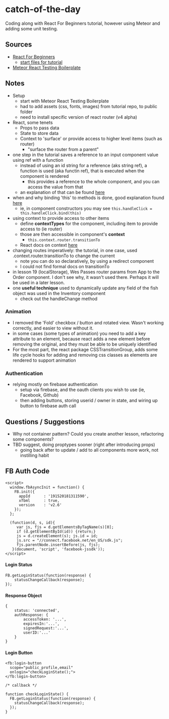 # catch-of-the-day

Coding along with React For Beginners tutorial, however using Meteor and adding some unit testing.

## Sources
* [React For Beginners](https://reactforbeginners.com/)
    * [start files for tutorial](https://github.com/wesbos/React-For-Beginners-Starter-Files)
* [Meteor React Testing Boilerplate](https://github.com/sjm-practice/meteor-react-testing-bp)

## Notes
* Setup
    * start with Meteor React Testing Boilerplate
    * had to add assets (css, fonts, images) from tutorial repo, to public folder
    * need to install specific version of react router (v4 alpha)
* React, some tenets
    * Props to pass data
    * State to store data
    * Context to 'surface' or provide access to higher level items (such as router)
        * "surface the router from a parent"
* one step in the tutorial saves a reference to an input component value using ref with a function
    * instead of using an id string for a reference (aks string ref), a function is used (aka functin ref), that is executed when the component is rendered
        * this provides a reference to the whole component, and you can access the value from that
    * an explanation of that can be found [here](https://facebook.github.io/react/docs/refs-and-the-dom.html)
* when and why binding 'this' to methods is done, good explanation found [here](https://facebook.github.io/react/docs/handling-events.html)
    * ie, in component constructors you may see `this.handleClick = this.handleClick.bind(this)`
* using context to provide access to other items
    * define __contextTypes__ for the component, including item to provide access to (ie router)
    * those are then accessible in component's __context__
        * `this.context.router.transitionTo`
    * React docs on context [here](https://facebook.github.io/react/docs/context.html)
* changing routes imperatively: the tutorial, in one case, used .context.router.transitionTo to change the current 
    * note you can do so declaratively, by using a redirect component
    * I could not find formal docs on transitionTo
* in lesson 19 (localStorage), Wes Passes router params from App to the Order component. I don't see why, it wasn't used there. Perhaps it will be used in a later lesson.
* one __useful technique__ used to dynamically update any field of the fish object was used in the Inventory component
    * check out the handleChange method
### Animation
* I removed the 'Fold' checkbox / button and rotated view. Wasn't working correctly, and easier to view without it.
* in some cases (some types of animation) you need to add a key attribute to an element, because react adds a new element before removing the original, and they must be able to be uniquely identified
* For the most part, the react package CSSTransitionGroup, adds some life cycle hooks for adding and removing css classes as elements are rendered to support animation
### Authentication
* relying mostly on firebase authentication
    * setup via firebase, and the oauth clients you wish to use (ie, Facebook, Github)
    * then adding buttons, storing userid / owner in state, and wiring up button to firebase auth call
    
## Questions / Suggestions
* Why not container pattern? Could you create another lesson, refactoring some components?
* TBD suggest, doing proptypes sooner (right after introducing props)
    * going back after to update / add to all components more work, not instilling habit
    
## FB Auth Code
```
<script>
  window.fbAsyncInit = function() {
    FB.init({
      appId      : '191520181311590',
      xfbml      : true,
      version    : 'v2.6'
    });
  };

  (function(d, s, id){
     var js, fjs = d.getElementsByTagName(s)[0];
     if (d.getElementById(id)) {return;}
     js = d.createElement(s); js.id = id;
     js.src = "//connect.facebook.net/en_US/sdk.js";
     fjs.parentNode.insertBefore(js, fjs);
   }(document, 'script', 'facebook-jssdk'));
</script>
```
#### Login Status
```
FB.getLoginStatus(function(response) {
    statusChangeCallback(response);
});
```
#### Response Object
```
{
    status: 'connected',
    authResponse: {
        accessToken: '...',
        expiresIn:'...',
        signedRequest:'...',
        userID:'...'
    }
}
```

#### Login Button
```
<fb:login-button 
  scope="public_profile,email"
  onlogin="checkLoginState();">
</fb:login-button>

/* callback */

function checkLoginState() {
  FB.getLoginStatus(function(response) {
    statusChangeCallback(response);
  });
}
```
